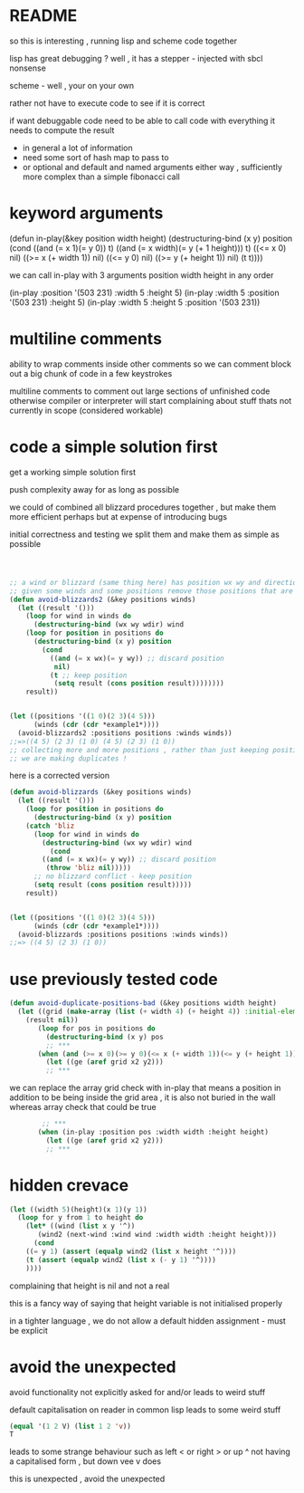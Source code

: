 
# README

so this is interesting , running lisp and scheme code together

lisp has great debugging ? well , it has a stepper - injected with sbcl nonsense

scheme - well , your on your own

rather not have to execute code to see if it is correct 

if want debuggable code need to be able to call code with everything it needs to
compute the result
- in general a lot of information
- need some sort of hash map to pass to
- or optional and default and named arguments
either way , sufficiently more complex than a simple fibonacci call

# keyword arguments 

(defun in-play(&key position width height)
  (destructuring-bind (x y) position
    (cond
      ((and (= x 1)(= y 0)) t)
      ((and (= x width)(= y (+ 1 height))) t)
      ((<= x 0) nil)
      ((>= x (+ width 1)) nil)
      ((<= y 0) nil)
      ((>= y (+ height 1)) nil)
      (t t))))

we can call in-play with 3 arguments position width height in any order

(in-play :position '(503 231) :width 5 :height 5)
(in-play :width 5 :position '(503 231) :height 5)
(in-play :width 5 :height 5 :position '(503 231))

# multiline comments 

ability to wrap comments inside other comments so we can comment block out a big chunk of code
in a few keystrokes

multiline comments to comment out large sections of unfinished code
otherwise compiler or interpreter will start complaining about stuff thats not
currently in scope (considered workable)

# code a simple solution first 

get a working simple solution first 

push complexity away for as long as possible

we could of combined all blizzard procedures together , but make them more efficient
perhaps but at expense of introducing bugs

initial correctness and testing we split them and make them as simple as possible

# 

```lisp

;; a wind or blizzard (same thing here) has position wx wy and direction wdir
;; given some winds and some positions remove those positions that are in blizzards
(defun avoid-blizzards2 (&key positions winds)
  (let ((result '()))
    (loop for wind in winds do
      (destructuring-bind (wx wy wdir) wind
	(loop for position in positions do
	  (destructuring-bind (x y) position
	    (cond
	      ((and (= x wx)(= y wy)) ;; discard position
	       nil)
	      (t ;; keep position
	       (setq result (cons position result))))))))
    result))


(let ((positions '((1 0)(2 3)(4 5)))
      (winds (cdr (cdr *example1*))))
  (avoid-blizzards2 :positions positions :winds winds))
;;=>((4 5) (2 3) (1 0) (4 5) (2 3) (1 0))
;; collecting more and more positions , rather than just keeping positions we have
;; we are making duplicates !

```

here is a corrected version 
``` lisp
(defun avoid-blizzards (&key positions winds)
  (let ((result '()))
    (loop for position in positions do
      (destructuring-bind (x y) position
	(catch 'bliz
	  (loop for wind in winds do
	    (destructuring-bind (wx wy wdir) wind
	      (cond
		((and (= x wx)(= y wy)) ;; discard position
		 (throw 'bliz nil)))))
	  ;; no blizzard conflict - keep position
	  (setq result (cons position result)))))
    result))


(let ((positions '((1 0)(2 3)(4 5)))
      (winds (cdr (cdr *example1*))))
  (avoid-blizzards :positions positions :winds winds))
;;=> ((4 5) (2 3) (1 0))

```

# use previously tested code

```lisp
(defun avoid-duplicate-positions-bad (&key positions width height)
  (let ((grid (make-array (list (+ width 4) (+ height 4)) :initial-element nil))
	(result nil))
       (loop for pos in positions do 
         (destructuring-bind (x y) pos
		 ;; ***
	   (when (and (>= x 0)(>= y 0)(<= x (+ width 1))(<= y (+ height 1))) ;; in grid
	     (let ((ge (aref grid x2 y2)))
		 ;; ***
```

we can replace the array grid check with in-play that means a position in addition 
to be being inside the grid area , it is also not buried in the wall
whereas array check that could be true

```lisp
        ;; ***
       (when (in-play :position pos :width width :height height)
	     (let ((ge (aref grid x2 y2)))
		 ;; ***
```

# hidden crevace

```lisp
(let ((width 5)(height)(x 1)(y 1))
  (loop for y from 1 to height do
    (let* ((wind (list x y '^))
	   (wind2 (next-wind :wind wind :width width :height height)))
      (cond
	((= y 1) (assert (equalp wind2 (list x height '^))))
	(t (assert (equalp wind2 (list x (- y 1) '^))))
	))))

```

complaining that height is nil and not a real 

this is a fancy way of saying that height variable is not initialised properly

in a tighter language , we do not allow a default hidden assignment - must be explicit

# avoid the unexpected

avoid functionality not explicitly asked for and/or leads to weird stuff

default capitalisation on reader in common lisp leads to some weird stuff

```lisp
(equal '(1 2 V) (list 1 2 'v))
T
```

leads to some strange behaviour such as left < or right > or up ^ not having a capitalised form , but down vee v does 

this is unexpected , avoid the unexpected



